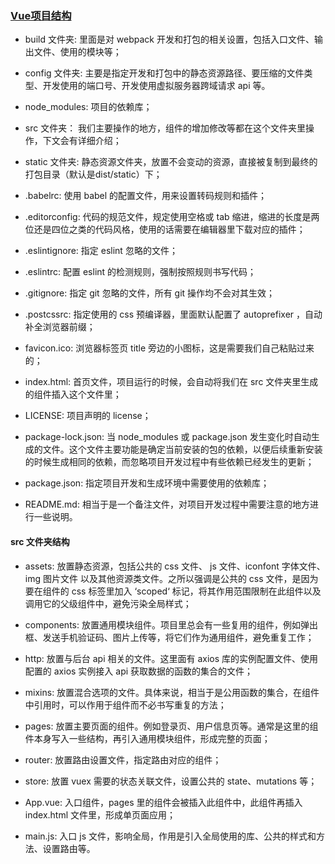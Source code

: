 
### [Vue项目结构](https://segmentfault.com/a/1190000012392160)

  - build 文件夹: 里面是对 webpack 开发和打包的相关设置，包括入口文件、输出文件、使用的模块等；

  - config 文件夹: 主要是指定开发和打包中的静态资源路径、要压缩的文件类型、开发使用的端口号、开发使用虚拟服务器跨域请求 api 等。

  - node_modules: 项目的依赖库；

  - src 文件夹： 我们主要操作的地方，组件的增加修改等都在这个文件夹里操作，下文会有详细介绍；

  - static 文件夹: 静态资源文件夹，放置不会变动的资源，直接被复制到最终的打包目录（默认是dist/static）下；

  - .babelrc: 使用 babel 的配置文件，用来设置转码规则和插件；

  - .editorconfig: 代码的规范文件，规定使用空格或 tab 缩进，缩进的长度是两位还是四位之类的代码风格，使用的话需要在编辑器里下载对应的插件；

  - .eslintignore: 指定 eslint 忽略的文件；

  - .eslintrc: 配置 eslint 的检测规则，强制按照规则书写代码；

  - .gitignore: 指定 git 忽略的文件，所有 git 操作均不会对其生效；

  - .postcssrc: 指定使用的 css 预编译器，里面默认配置了 autoprefixer ，自动补全浏览器前缀；

  - favicon.ico: 浏览器标签页 title 旁边的小图标，这是需要我们自己粘贴过来的；

  - index.html: 首页文件，项目运行的时候，会自动将我们在 src 文件夹里生成的组件插入这个文件里；

  - LICENSE: 项目声明的 license；

  - package-lock.json: 当 node_modules 或 package.json 发生变化时自动生成的文件。这个文件主要功能是确定当前安装的包的依赖，以便后续重新安装的时候生成相同的依赖，而忽略项目开发过程中有些依赖已经发生的更新；

  - package.json: 指定项目开发和生成环境中需要使用的依赖库；

  - README.md: 相当于是一个备注文件，对项目开发过程中需要注意的地方进行一些说明。
  
#### src 文件夹结构

  - assets: 放置静态资源，包括公共的 css 文件、 js 文件、iconfont 字体文件、img 图片文件 以及其他资源类文件。之所以强调是公共的 css 文件，是因为要在组件的 css 标签里加入 ‘scoped‘ 标记，将其作用范围限制在此组件以及调用它的父级组件中，避免污染全局样式；

  - components: 放置通用模块组件。项目里总会有一些复用的组件，例如弹出框、发送手机验证码、图片上传等，将它们作为通用组件，避免重复工作；

  - http: 放置与后台 api 相关的文件。这里面有 axios 库的实例配置文件、使用配置的 axios 实例接入 api 获取数据的函数的集合的文件；

  - mixins: 放置混合选项的文件。具体来说，相当于是公用函数的集合，在组件中引用时，可以作用于组件而不必书写重复的方法；

  - pages: 放置主要页面的组件。例如登录页、用户信息页等。通常是这里的组件本身写入一些结构，再引入通用模块组件，形成完整的页面；

  - router: 放置路由设置文件，指定路由对应的组件；

  - store: 放置 vuex 需要的状态关联文件，设置公共的 state、mutations 等；

  - App.vue: 入口组件，pages 里的组件会被插入此组件中，此组件再插入 index.html 文件里，形成单页面应用；

  - main.js: 入口 js 文件，影响全局，作用是引入全局使用的库、公共的样式和方法、设置路由等。
  









